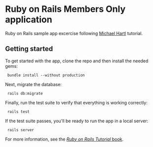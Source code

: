 # Ruby on Rails Members Only application

Ruby on Rails sample app excercise following [Michael Hartl](http://www.michaelhartl.com/) tutorial.

## Getting started

To get started with the app, clone the repo and then install the needed gems:

```console
 bundle install --without production
```

Next, migrate the database:

```console
 rails db:migrate
```

Finally, run the test suite to verify that everything is working correctly:

```console
 rails test
```

If the test suite passes, you'll be ready to run the app in a local server:

```console
 rails server
```

For more information, see the
[*Ruby on Rails Tutorial* book](https://www.railstutorial.org/book).

